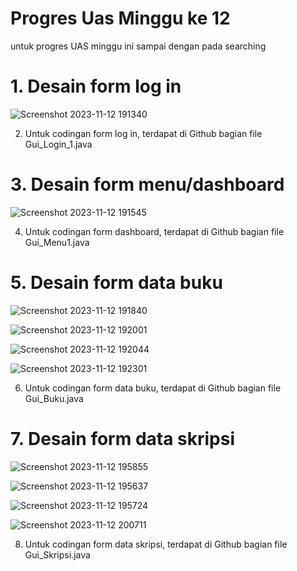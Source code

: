 # Progres Uas Minggu ke 12 
untuk progres UAS minggu ini sampai dengan pada searching

# 1.	Desain form log in

![Screenshot 2023-11-12 191340](https://github.com/EgtyA/TugasPBO2023/assets/149040227/41bf70b1-945a-4fce-9baa-d27b1e3c5544)

2.	Untuk codingan form log in, terdapat di Github bagian file Gui_Login_1.java

# 3.	Desain form menu/dashboard

![Screenshot 2023-11-12 191545](https://github.com/EgtyA/TugasPBO2023/assets/149040227/4bc9b5bb-9c27-4876-a320-39247787cfa5)

4.	Untuk codingan form dashboard, terdapat di Github bagian file Gui_Menu1.java

# 5.	Desain form data buku

![Screenshot 2023-11-12 191840](https://github.com/EgtyA/TugasPBO2023/assets/149040227/27e6ccd5-8a4d-4e8c-b2ba-152994e5c63f)


![Screenshot 2023-11-12 192001](https://github.com/EgtyA/TugasPBO2023/assets/149040227/f298deea-f7a5-4234-965d-e3148153be96)


![Screenshot 2023-11-12 192044](https://github.com/EgtyA/TugasPBO2023/assets/149040227/b91837a8-9f24-46cc-bdbb-f8c6279a8d89)


![Screenshot 2023-11-12 192301](https://github.com/EgtyA/TugasPBO2023/assets/149040227/d531b7eb-d544-4adc-9b05-fc16009bcca0)

6.	Untuk codingan form data buku, terdapat di Github bagian file Gui_Buku.java

# 7. Desain form data skripsi

![Screenshot 2023-11-12 195855](https://github.com/EgtyA/TugasPBO2023/assets/149040227/fce04d36-86ea-4f31-8b68-e8c826a489e3)

![Screenshot 2023-11-12 195637](https://github.com/EgtyA/TugasPBO2023/assets/149040227/d03544d4-9eaa-4230-a349-ee78a3de3672)

![Screenshot 2023-11-12 195724](https://github.com/EgtyA/TugasPBO2023/assets/149040227/220b8ecb-96bc-4029-b49c-f22450a3fefa)

![Screenshot 2023-11-12 200711](https://github.com/EgtyA/TugasPBO2023/assets/149040227/d53d415a-a5d5-4262-b61b-1bceb1331dec)

8.	Untuk codingan form data skripsi, terdapat di Github bagian file Gui_Skripsi.java
